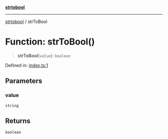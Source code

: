[**strtobool**](../README.md)

---

[strtobool](../README.md) / strToBool

# Function: strToBool()

> **strToBool**(`value`): `boolean`

Defined in: [index.ts:1](https://github.com/gkuga/strtobool/blob/b5055de604e16984e397ef88c97cbabd47ddcc5d/lib/index.ts#L1)

## Parameters

### value

`string`

## Returns

`boolean`

